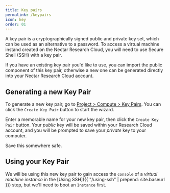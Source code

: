```yaml
---
title: Key pairs
permalink: /keypairs
icon: key
order: 01
---
```


A key pair is a cryptographically signed public and private key set, which can be used as an alternative to a password. To access a virtual machine instand created on the Nectar Research Cloud, you will need to use Secure Shell (SSH) with a key pair.

If you have an existing key pair you'd like to use, you can import the public component of this key pair, otherwise a new one can be generated directly into your Nectar Research Cloud account.

## Generating a new Key Pair

To generate a new key pair, go to [Project > Compute > Key Pairs](https://dashboard.rc.nectar.org.au/project/key_pairs). You can click the `Create Key Pair` button to start the wizard.

Enter a memorable name for your new key pair, then click the `Create Key Pair` button. Your *public* key will be saved within your Research Cloud account, and you will be prompted to save your *private* key to your computer.

Save this somewhere safe.

## Using your Key Pair

We will be using this new key pair to gain access the `console` of a *virtual machine instance* in the [Using SSH]({{ "/using-ssh" | prepend: site.baseurl }}) step, but we'll need to boot an `Instance` first.
